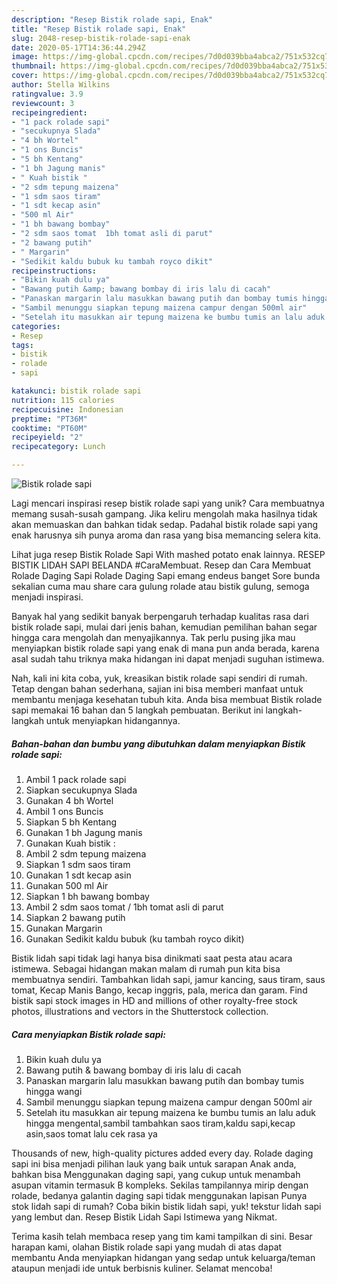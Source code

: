 ```yaml
---
description: "Resep Bistik rolade sapi, Enak"
title: "Resep Bistik rolade sapi, Enak"
slug: 2048-resep-bistik-rolade-sapi-enak
date: 2020-05-17T14:36:44.294Z
image: https://img-global.cpcdn.com/recipes/7d0d039bba4abca2/751x532cq70/bistik-rolade-sapi-foto-resep-utama.jpg
thumbnail: https://img-global.cpcdn.com/recipes/7d0d039bba4abca2/751x532cq70/bistik-rolade-sapi-foto-resep-utama.jpg
cover: https://img-global.cpcdn.com/recipes/7d0d039bba4abca2/751x532cq70/bistik-rolade-sapi-foto-resep-utama.jpg
author: Stella Wilkins
ratingvalue: 3.9
reviewcount: 3
recipeingredient:
- "1 pack rolade sapi"
- "secukupnya Slada"
- "4 bh Wortel"
- "1 ons Buncis"
- "5 bh Kentang"
- "1 bh Jagung manis"
- " Kuah bistik "
- "2 sdm tepung maizena"
- "1 sdm saos tiram"
- "1 sdt kecap asin"
- "500 ml Air"
- "1 bh bawang bombay"
- "2 sdm saos tomat  1bh tomat asli di parut"
- "2 bawang putih"
- " Margarin"
- "Sedikit kaldu bubuk ku tambah royco dikit"
recipeinstructions:
- "Bikin kuah dulu ya"
- "Bawang putih &amp; bawang bombay di iris lalu di cacah"
- "Panaskan margarin lalu masukkan bawang putih dan bombay tumis hingga wangi"
- "Sambil menunggu siapkan tepung maizena campur dengan 500ml air"
- "Setelah itu masukkan air tepung maizena ke bumbu tumis an lalu aduk hingga mengental,sambil tambahkan saos tiram,kaldu sapi,kecap asin,saos tomat lalu cek rasa ya"
categories:
- Resep
tags:
- bistik
- rolade
- sapi

katakunci: bistik rolade sapi 
nutrition: 115 calories
recipecuisine: Indonesian
preptime: "PT36M"
cooktime: "PT60M"
recipeyield: "2"
recipecategory: Lunch

---
```



![Bistik rolade sapi](https://img-global.cpcdn.com/recipes/7d0d039bba4abca2/751x532cq70/bistik-rolade-sapi-foto-resep-utama.jpg)

Lagi mencari inspirasi resep bistik rolade sapi yang unik? Cara membuatnya memang susah-susah gampang. Jika keliru mengolah maka hasilnya tidak akan memuaskan dan bahkan tidak sedap. Padahal bistik rolade sapi yang enak harusnya sih punya aroma dan rasa yang bisa memancing selera kita.

Lihat juga resep Bistik Rolade Sapi With mashed potato enak lainnya. RESEP BISTIK LIDAH SAPI BELANDA #CaraMembuat. Resep dan Cara Membuat Rolade Daging Sapi Rolade Daging Sapi emang endeus banget Sore bunda sekalian cuma mau share cara gulung rolade atau bistik gulung, semoga menjadi inspirasi.

Banyak hal yang sedikit banyak berpengaruh terhadap kualitas rasa dari bistik rolade sapi, mulai dari jenis bahan, kemudian pemilihan bahan segar hingga cara mengolah dan menyajikannya. Tak perlu pusing jika mau menyiapkan bistik rolade sapi yang enak di mana pun anda berada, karena asal sudah tahu triknya maka hidangan ini dapat menjadi suguhan istimewa.


Nah, kali ini kita coba, yuk, kreasikan bistik rolade sapi sendiri di rumah. Tetap dengan bahan sederhana, sajian ini bisa memberi manfaat untuk membantu menjaga kesehatan tubuh kita. Anda bisa membuat Bistik rolade sapi memakai 16 bahan dan 5 langkah pembuatan. Berikut ini langkah-langkah untuk menyiapkan hidangannya.

<!--inarticleads1-->

##### Bahan-bahan dan bumbu yang dibutuhkan dalam menyiapkan Bistik rolade sapi:

1. Ambil 1 pack rolade sapi
1. Siapkan secukupnya Slada
1. Gunakan 4 bh Wortel
1. Ambil 1 ons Buncis
1. Siapkan 5 bh Kentang
1. Gunakan 1 bh Jagung manis
1. Gunakan  Kuah bistik :
1. Ambil 2 sdm tepung maizena
1. Siapkan 1 sdm saos tiram
1. Gunakan 1 sdt kecap asin
1. Gunakan 500 ml Air
1. Siapkan 1 bh bawang bombay
1. Ambil 2 sdm saos tomat / 1bh tomat asli di parut
1. Siapkan 2 bawang putih
1. Gunakan  Margarin
1. Gunakan Sedikit kaldu bubuk (ku tambah royco dikit)


Bistik lidah sapi tidak lagi hanya bisa dinikmati saat pesta atau acara istimewa. Sebagai hidangan makan malam di rumah pun kita bisa membuatnya sendiri. Tambahkan lidah sapi, jamur kancing, saus tiram, saus tomat, Kecap Manis Bango, kecap inggris, pala, merica dan garam. Find bistik sapi stock images in HD and millions of other royalty-free stock photos, illustrations and vectors in the Shutterstock collection. 

<!--inarticleads2-->

##### Cara menyiapkan Bistik rolade sapi:

1. Bikin kuah dulu ya
1. Bawang putih &amp; bawang bombay di iris lalu di cacah
1. Panaskan margarin lalu masukkan bawang putih dan bombay tumis hingga wangi
1. Sambil menunggu siapkan tepung maizena campur dengan 500ml air
1. Setelah itu masukkan air tepung maizena ke bumbu tumis an lalu aduk hingga mengental,sambil tambahkan saos tiram,kaldu sapi,kecap asin,saos tomat lalu cek rasa ya


Thousands of new, high-quality pictures added every day. Rolade daging sapi ini bisa menjadi pilihan lauk yang baik untuk sarapan Anak anda, bahkan bisa Menggunakan daging sapi, yang cukup untuk menambah asupan vitamin termasuk B kompleks. Sekilas tampilannya mirip dengan rolade, bedanya galantin daging sapi tidak menggunakan lapisan Punya stok lidah sapi di rumah? Coba bikin bistik lidah sapi, yuk! tekstur lidah sapi yang lembut dan. Resep Bistik Lidah Sapi Istimewa yang Nikmat. 

Terima kasih telah membaca resep yang tim kami tampilkan di sini. Besar harapan kami, olahan Bistik rolade sapi yang mudah di atas dapat membantu Anda menyiapkan hidangan yang sedap untuk keluarga/teman ataupun menjadi ide untuk berbisnis kuliner. Selamat mencoba!
